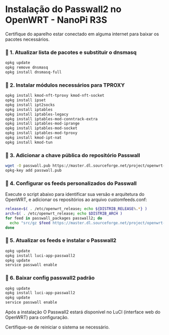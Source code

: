 # Instalação do Passwall2 no OpenWRT - NanoPi R3S

Certifique do aparelho estar conectado em alguma internet para baixar os pacotes necessários.

### 🔻 1. Atualizar lista de pacotes e substituir o dnsmasq
```sh
opkg update
opkg remove dnsmasq
opkg install dnsmasq-full
```
### 🔻 2. Instalar módulos necessários para TPROXY
```sh
opkg install kmod-nft-tproxy kmod-nft-socket
opkg install ipset
opkg install ipt2socks
opkg install iptables
opkg install iptables-legacy
opkg install iptables-mod-conntrack-extra
opkg install iptables-mod-iprange
opkg install iptables-mod-socket
opkg install iptables-mod-tproxy
opkg install kmod-ipt-nat
opkg install kmod-tun
```

### 🔻 3.  Adicionar a chave pública do repositório Passwall
```sh
wget -O passwall.pub https://master.dl.sourceforge.net/project/openwrt-passwall-build/passwall.pub
opkg-key add passwall.pub
```

### 🔻 4.  Configurar os feeds personalizados do Passwall
Execute o script abaixo para identificar sua versão e arquitetura do OpenWRT, e adicionar os repositórios ao arquivo customfeeds.conf:
```sh
release=$( . /etc/openwrt_release; echo ${DISTRIB_RELEASE%.*} )
arch=$( . /etc/openwrt_release; echo $DISTRIB_ARCH )
for feed in passwall_packages passwall2; do
  echo "src/gz $feed https://master.dl.sourceforge.net/project/openwrt-passwall-build/releases/packages-${release}/${arch}/${feed}" >> /etc/opkg/customfeeds.conf
done
```

### 🔻 5.  Atualizar os feeds e instalar o Passwall2
```sh
opkg update
opkg install luci-app-passwall2
opkg update
service passwall enable
```

### 🔻 6.  Baixar config passwall2 padrão
```sh
opkg update
opkg install luci-app-passwall2
opkg update
service passwall enable
```

Após a instalação
O Passwall2 estará disponível no LuCI (interface web do OpenWRT) para configuração.

Certifique-se de reiniciar o sistema se necessário.